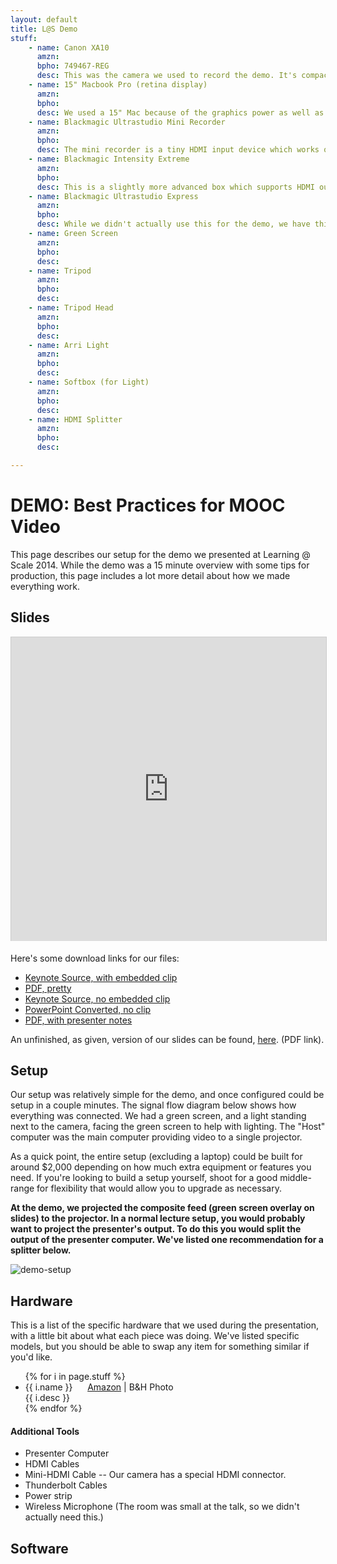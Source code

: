 ```yaml
---
layout: default
title: L@S Demo
stuff:
    - name: Canon XA10
      amzn:
      bpho: 749467-REG
      desc: This was the camera we used to record the demo. It's compact, but high quality and includes an HDMI output feed to the computer.
    - name: 15" Macbook Pro (retina display)
      amzn:
      bpho:
      desc: We used a 15" Mac because of the graphics power as well as the ability to have dual thunderbolt inputs and HDMI output at the same time.
    - name: Blackmagic Ultrastudio Mini Recorder
      amzn:
      bpho:
      desc: The mini recorder is a tiny HDMI input device which works quite well for simple recording. We could have used two for the demo, but we had other recorders as well.
    - name: Blackmagic Intensity Extreme
      amzn:
      bpho:
      desc: This is a slightly more advanced box which supports HDMI output as well as Component input, which we didn't use for the demo but can also be useful.
    - name: Blackmagic Ultrastudio Express
      amzn:
      bpho:
      desc: While we didn't actually use this for the demo, we have this slightly larger box because it allows us to more easily record high quality audio when necessary. This also supports HD-SDI in/out which is more common anong professional cameras and installations.
    - name: Green Screen
      amzn:
      bpho:
      desc:
    - name: Tripod
      amzn:
      bpho:
      desc:
    - name: Tripod Head
      amzn:
      bpho:
      desc:
    - name: Arri Light
      amzn:
      bpho:
      desc:
    - name: Softbox (for Light)
      amzn:
      bpho:
      desc:
    - name: HDMI Splitter
      amzn:
      bpho:
      desc:

---
```


# DEMO: Best Practices for MOOC Video
This page describes our setup for the demo we presented at Learning @ Scale 2014. While the demo was a 15 minute overview with some tips for production, this page includes a lot more detail about how we made everything work.

## Slides
<iframe src="https://www.slideshare.net/slideshow/embed_code/31957574" width="597" height="486" frameborder="0" marginwidth="0" marginheight="0" scrolling="no" style="border:1px solid #CCC; border-width:1px 1px 0; margin-bottom:5px; max-width: 100%;" allowfullscreen></iframe>

Here's some download links for our files:

* [Keynote Source, with embedded clip][keynote]
* [PDF, pretty][pdf]
* [Keynote Source, no embedded clip][keynote-small]
* [PowerPoint Converted, no clip][ppt]
* [PDF, with presenter notes][pdf-notes]

An unfinished, as given, version of our slides can be found, [here][as-given]. (PDF link).


## Setup
Our setup was relatively simple for the demo, and once configured could be setup in a couple minutes. The signal flow diagram below shows how everything was connected. We had a green screen, and a light standing next to the camera, facing the green screen to help with lighting. The "Host" computer was the main computer providing video to a single projector.

As a quick point, the entire setup (excluding a laptop) could be built for around $2,000 depending on how much extra equipment or features you need. If you're looking to build a setup yourself, shoot for a good middle-range for flexibility that would allow you to upgrade as necessary.

__At the demo, we projected the composite feed (green screen overlay on slides) to the projector. In a normal lecture setup, you would probably want to project the presenter's output. To do this you would split the output of the presenter computer. We've listed one recommendation for a splitter below.__

![demo-setup][flow-jpg]

<!-- TODO: Add an image showing setup + camera screen grab. -->


## Hardware
This is a list of the specific hardware that we used during the presentation, with a little bit about what each piece was doing. We've listed specific models, but you should be able to swap any item for something similar if you'd like.

<ul>
    {% for i in page.stuff %}
    <li>
        {{ i.name }} &nbsp;&nbsp;&nbsp;&nbsp;
        <a href="{{ i.amzn }}&{{ site.amzn }}">Amazon</a> |
        <a type="bhphoto" data-sku="{{ i.bpho }}">B&H Photo</a>
        <br />{{ i.desc }}
    </li>
    {% endfor %}
</ul>

#### Additional Tools
* Presenter Computer
* HDMI Cables
* Mini-HDMI Cable -- Our camera has a special HDMI connector.
* Thunderbolt Cables
* Power strip
* Wireless Microphone (The room was small at the talk, so we didn't actually need this.)


## Software


[as-given]: mooc-vide-as-given-ROUGH.pdf
[keynote]: las2014-demo-ball-arvai-parikh.key
[keynote-small]: las2014-demo-small-ball-arvai-parikh.key
[pdf]: las2014-demo-ball-arvai-parikh.pdf
[ppt]: las2014-demo-ball-arvai-parikh.ppt
[pdf-notes]: las2014-demo-notes-ball-arvai-parikh.pdf
[conduit]: xxx
[conduti-file]: xxx
[flow-jpg]: demo-flow-las2014-ball-arvai-parikh.jpg
